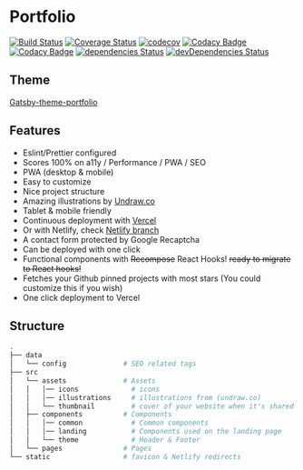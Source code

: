 # Portfolio

[![Build Status](https://www.travis-ci.com/ArnaudFlaesch/arnaudflaesch.github.io.svg?branch=ft_gatsby)](https://www.travis-ci.com/ArnaudFlaesch/arnaudflaesch.github.io)
[![Coverage Status](https://coveralls.io/repos/github/ArnaudFlaesch/arnaudflaesch.github.io/badge.svg?branch=ft_gatsby)](https://coveralls.io/github/ArnaudFlaesch/arnaudflaesch.github.io?branch=ft_gatsby)
[![codecov](https://codecov.io/gh/ArnaudFlaesch/arnaudflaesch.github.io/branch/master/graph/badge.svg)](https://codecov.io/gh/ArnaudFlaesch/arnaudflaesch.github.io)
[![Codacy Badge](https://app.codacy.com/project/badge/Grade/92532453d7fd4c58ba8a659c4f9133d4)](https://www.codacy.com/gh/ArnaudFlaesch/arnaudflaesch.github.io/dashboard?utm_source=github.com&amp;utm_medium=referral&amp;utm_content=ArnaudFlaesch/arnaudflaesch.github.io&amp;utm_campaign=Badge_Grade)
[![Codacy Badge](https://app.codacy.com/project/badge/Coverage/92532453d7fd4c58ba8a659c4f9133d4)](https://www.codacy.com/gh/ArnaudFlaesch/arnaudflaesch.github.io/dashboard?utm_source=github.com&utm_medium=referral&utm_content=ArnaudFlaesch/arnaudflaesch.github.io&utm_campaign=Badge_Coverage)
[![dependencies Status](https://status.david-dm.org/gh/ArnaudFlaesch/arnaudflaesch.github.io.svg)](https://david-dm.org/ArnaudFlaesch/arnaudflaesch.github.io)
[![devDependencies Status](https://status.david-dm.org/gh/ArnaudFlaesch/arnaudflaesch.github.io.svg?type=dev)](https://david-dm.org/ArnaudFlaesch/arnaudflaesch.github.io?type=dev)
## Theme

[Gatsby-theme-portfolio](https://github.com/smakosh/gatsby-theme-portfolio)

## Features

- Eslint/Prettier configured
- Scores 100% on a11y / Performance / PWA / SEO
- PWA (desktop & mobile)
- Easy to customize
- Nice project structure
- Amazing illustrations by [Undraw.co](https://undraw.co)
- Tablet & mobile friendly
- Continuous deployment with [Vercel](https://vercel.com/?utm_source=smakosh)
- Or with Netlify, check [Netlify branch](https://github.com/smakosh/gatsby-portfolio-dev/tree/netlify)
- A contact form protected by Google Recaptcha
- Can be deployed with one click
- Functional components with ~~Recompose~~ React Hooks! ~~ready to migrate to React hooks!~~
- Fetches your Github pinned projects with most stars (You could customize this if you wish)
- One click deployment to Vercel


## Structure

```bash
.
├── data
│   └── config              # SEO related tags
├── src
│   └── assets              # Assets
│   │   │── icons             # icons
│   │   │── illustrations     # illustrations from (undraw.co)
│   │   └── thumbnail         # cover of your website when it's shared to social media
│   ├── components          # Components
│   │   │── common            # Common components
│   │   │── landing           # Components used on the landing page
│   │   └── theme             # Header & Footer
│   └── pages               # Pages
└── static                  # favicon & Netlify redirects
```